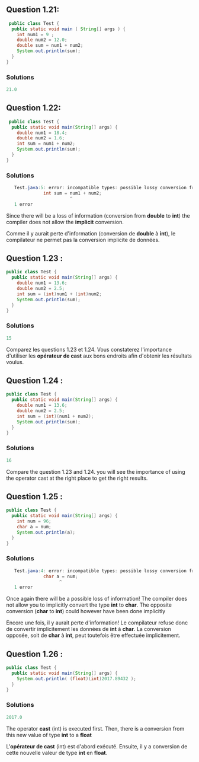 ## Question 1.21:

```java
 public class Test {
  public static void main ( String[] args ) {
    int num1 = 9 ;
    double num2 = 12.0;
    double sum = num1 + num2;
    System.out.println(sum);
  }
}
```

### Solutions

```java
21.0
```

## Question 1.22:

```java
 public class Test {
  public static void main(String[] args) {
    double num1 = 18.4;
    double num2 = 1.6;
    int sum = num1 + num2;
    System.out.println(sum);
  }
}
```

### Solutions

```java
   Test.java:5: error: incompatible types: possible lossy conversion from double to int
              int sum = num1 + num2;
                        ^
   1 error
```

Since there will be a loss of information (conversion from **double** to **int**) the compiler does not allow the **implicit** conversion.

Comme il y aurait perte d'information (conversion de **double** à **int**), le compilateur ne permet pas la conversion implicite de données.

## Question 1.23 :

```java
public class Test {
  public static void main(String[] args) {
    double num1 = 13.6;
    double num2 = 2.5;
    int sum = (int)num1 + (int)num2;
    System.out.println(sum);
  }
}
```

### Solutions

```java
15
```

Comparez les questions 1.23 et 1.24\. Vous constaterez l'importance d'utiliser les **opérateur de cast** aux bons endroits afin d'obtenir les résultats voulus.

## Question 1.24 :

```java
public class Test {
  public static void main(String[] args) {
    double num1 = 13.6;
    double num2 = 2.5;
    int sum = (int)(num1 + num2);
    System.out.println(sum);
  }
}
```

### Solutions

```java
16
```

Compare the question 1.23 and 1.24. you will see the importance of using the operator cast at the right place to get the right results.

## Question 1.25 :

```java
public class Test {
  public static void main(String[] args) {
    int num = 96;
    char a = num;
    System.out.println(a);
  }
}
```

### Solutions

```java
   Test.java:4: error: incompatible types: possible lossy conversion from int to char
              char a = num;
                    ^
   1 error
```

Once again there will be a possible loss of information! The compiler does not allow you to implicitly convert the type **int** to **char**. The opposite conversion (**char** to **int**) could however have been done implicitly

Encore une fois, il y aurait perte d'information! Le compilateur refuse donc de convertir implicitement les données de **int** à **char**. La conversion opposée, soit de **char** à **int**, peut toutefois être effectuée implicitement.

## Question 1.26 :

```java
public class Test {
  public static void main(String[] args) {
    System.out.println( (float)(int)2017.89432 );
  }
}
```

### Solutions

```java
2017.0
```

The operator **cast** (int) is executed first. Then, there is a conversion from this new value of type **int** to a **float**

L'**opérateur de cast** (int) est d'abord exécuté. Ensuite, il y a conversion de cette nouvelle valeur de type **int** en **float**.
